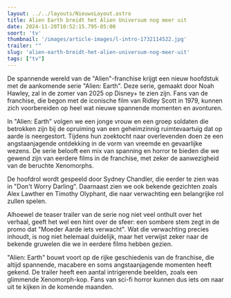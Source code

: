 ```yaml
---
layout: ../../layouts/NieuwsLayout.astro
title: Alien Earth breidt het Alien Universum nog meer uit
date: 2024-11-20T10:52:15.795-05:00
soort: 'tv'
thumbnail: '/images/article-images/l-intro-1732114522.jpg'
trailer: ""
slug: 'alien-earth-breidt-het-alien-universum-nog-meer-uit'
tags: ["tv"]
---
```


De spannende wereld van de "Alien"-franchise krijgt een nieuw hoofdstuk met de
aankomende serie "Alien: Earth". Deze serie, gemaakt door Noah Hawley, zal in de
zomer van 2025 op Disney+ te zien zijn. Fans van de franchise, die begon met de
iconische film van Ridley Scott in 1979, kunnen zich voorbereiden op heel wat
nieuwe spannende momenten en avonturen.

In "Alien: Earth" volgen we een jonge vrouw en een groep soldaten die betrokken
zijn bij de opruiming van een geheimzinnig ruimtevaartuig dat op aarde is
neergestort. Tijdens hun zoektocht naar overlevenden doen ze een angstaanjagende
ontdekking in de vorm van vreemde en gevaarlijke wezens. De serie belooft een
mix van spanning en horror te bieden die we gewend zijn van eerdere films in de
franchise, met zeker de aanwezigheid van de beruchte Xenomorphs.

De hoofdrol wordt gespeeld door Sydney Chandler, die eerder te zien was in
"Don't Worry Darling". Daarnaast zien we ook bekende gezichten zoals Alex
Lawther en Timothy Olyphant, die naar verwachting een belangrijke rol zullen
spelen.

Alhoewel de teaser trailer van de serie nog niet veel onthult over het verhaal,
geeft het wel een hint over de sfeer: een sombere stem zegt in de promo dat
"Moeder Aarde iets verwacht". Wat die verwachting precies inhoudt, is nog niet
helemaal duidelijk, maar het verwijst zeker naar de bekende gruwelen die we in
eerdere films hebben gezien.

"Alien: Earth" bouwt voort op de rijke geschiedenis van de franchise, die altijd
spannende, macabere en soms angstaanjagende momenten heeft gekend. De trailer
heeft een aantal intrigerende beelden, zoals een glimmende Xenomorph-kop. Fans
van sci-fi horror kunnen dus iets om naar uit te kijken in de komende maanden.